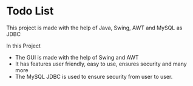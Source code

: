 # Todo List

This project is made with the help of Java, Swing, AWT and MySQL as JDBC

In this Project
- The GUI is made with the help of Swing and AWT
- It has features user friendly, easy to use, ensures security and many more
- The MySQL JDBC is used to ensure security from user to user.
